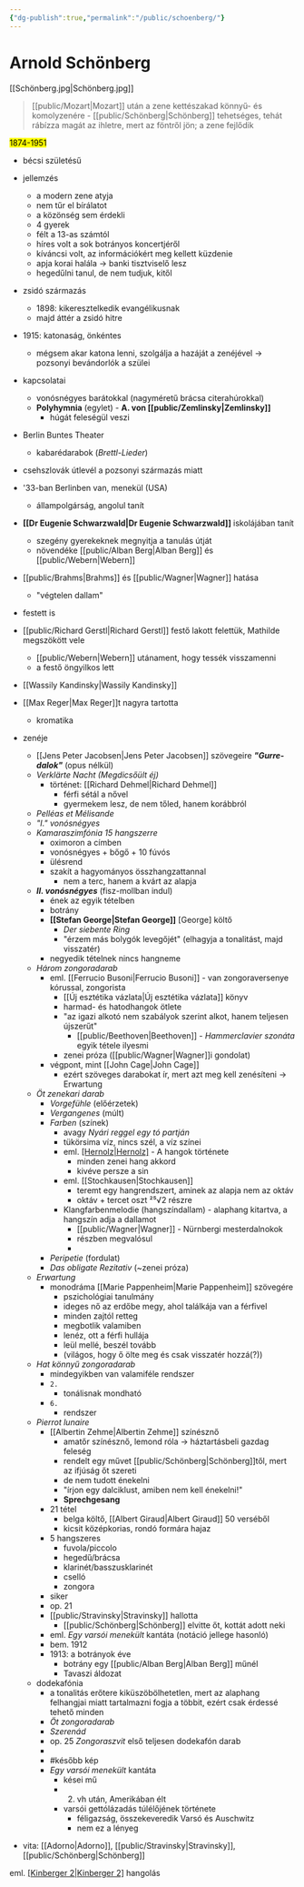 ```yaml
---
{"dg-publish":true,"permalink":"/public/schoenberg/"}
---
```


# Arnold Schönberg
[[Schönberg.jpg\|Schönberg.jpg]]

> [[public/Mozart\|Mozart]] után a zene kettészakad könnyű- és komolyzenére - [[public/Schönberg\|Schönberg]] tehetséges, tehát rábízza magát az ihletre, mert az föntről jön; a zene fejlődik

<mark>1874-1951</mark>
- bécsi születésű

- jellemzés
	- a modern zene atyja
	- nem tűr el bírálatot
	- a közönség sem érdekli
	- 4 gyerek
	- félt a 13-as számtól
	- híres volt a sok botrányos koncertjéről
	- kíváncsi volt, az információkért meg kellett küzdenie
	- apja korai halála -> banki tisztviselő lesz
	- hegedűlni tanul, de nem tudjuk, kitől
- zsidó származás
	- 1898: kikeresztelkedik evangélikusnak
	- majd áttér a zsidó hitre
- 1915: katonaság, önkéntes
	- mégsem akar katona lenni, szolgálja a hazáját a zenéjével -> pozsonyi bevándorlók a szülei
- kapcsolatai
	- vonósnégyes barátokkal (nagyméretű brácsa citerahúrokkal)
	- **Polyhymnia** (egylet) - **A. von [[public/Zemlinsky\|Zemlinsky]]**
		- húgát feleségül veszi
- Berlin Buntes Theater
	- kabarédarabok (*Brettl-Lieder*)
- csehszlovák útlevél a pozsonyi származás miatt
- '33-ban Berlinben van, menekül (USA)
	- állampolgárság, angolul tanít
- **[[Dr Eugenie Schwarzwald\|Dr Eugenie Schwarzwald]]** iskolájában tanít
	- szegény gyerekeknek megnyitja a tanulás útját
	- növendéke [[public/Alban Berg\|Alban Berg]] és [[public/Webern\|Webern]]
- [[public/Brahms\|Brahms]] és [[public/Wagner\|Wagner]] hatása
	- "végtelen dallam"
- festett is
- [[public/Richard Gerstl\|Richard Gerstl]] festő lakott felettük, Mathilde megszökött vele
	- [[public/Webern\|Webern]] utánament, hogy tessék visszamenni
	- a festő öngyilkos lett
- [[Wassily Kandinsky\|Wassily Kandinsky]]
- [[Max Reger\|Max Reger]]t nagyra tartotta
	- kromatika

- zenéje
	- [[Jens Peter Jacobsen\|Jens Peter Jacobsen]] szövegeire ***"Gurre-dalok"*** (opus nélkül)
	- *Verklärte Nacht (Megdicsőült éj)*
		- történet: [[Richard Dehmel\|Richard Dehmel]]
			- férfi sétál a nővel
			- gyermekem lesz, de nem tőled, hanem korábbról
	- *Pelléas et Mélisande*
	- *"I." vonósnégyes*
	- *Kamaraszimfónia 15 hangszerre*
		- oximoron a címben
		- vonósnégyes + bőgő + 10 fúvós
		- ülésrend
		- szakít a hagyományos összhangzattannal
			- nem a terc, hanem a kvárt az alapja
	- ***II. vonósnégyes*** (fisz-mollban indul)
		- ének az egyik tételben
		- botrány
		- **[[Stefan George\|Stefan George]]** [George] költő
			- *Der siebente Ring*
			- "érzem más bolygók levegőjét" (elhagyja a tonalitást, majd visszatér)
		- negyedik tételnek nincs hangneme
	- *Három zongoradarab*
		- eml. [[Ferrucio Busoni\|Ferrucio Busoni]] - van zongoraversenye kórussal, zongorista
			- [[Új esztétika vázlata\|Új esztétika vázlata]] könyv
			- harmad- és hatodhangok ötlete
			- "az igazi alkotó nem szabályok szerint alkot, hanem teljesen újszerűt"
				- [[public/Beethoven\|Beethoven]] - *Hammerclavier szonáta* egyik tétele ilyesmi
			- zenei próza ([[public/Wagner\|Wagner]]i gondolat)
		- végpont, mint [[John Cage\|John Cage]]
			- ezért szöveges darabokat ír, mert azt meg kell zenésíteni -> Erwartung
	- *Öt zenekari darab*
		- *Vorgefühle* (előérzetek)
		- *Vergangenes* (múlt)
		- *Farben* (színek)
			- avagy *Nyári reggel egy tó partján*
			- tükörsima víz, nincs szél, a víz színei
			- eml. [[Hernolz\|Hernolz]](?) - A hangok története
				- minden zenei hang akkord
				- kivéve persze a sin
			- eml. [[Stochkausen\|Stochkausen]]
				- teremt egy hangrendszert, aminek az alapja nem az oktáv
				- oktáv + tercet oszt ²⁵√2 részre
			- Klangfarbenmelodie (hangszíndallam) - alaphang kitartva, a hangszín adja a dallamot
				- [[public/Wagner\|Wagner]] - Nürnbergi mesterdalnokok
				- részben megvalósul
				- 
		- *Peripetie* (fordulat)
		- *Das obligate Rezitativ* (~zenei próza)
	- *Erwartung*
		- monodráma [[Marie Pappenheim\|Marie Pappenheim]] szövegére
			- pszichológiai tanulmány
			- ideges nő az erdőbe megy, ahol találkája van a férfivel
			- minden zajtól retteg
			- megbotlik valamiben
			- lenéz, ott a férfi hullája
			- leül mellé, beszél tovább
			- (világos, hogy ő ölte meg és csak visszatér hozzá(?))
	- *Hat könnyű zongoradarab*
		- mindegyikben van valamiféle rendszer
		- `2.`
			- tonálisnak mondható
		- `6.`
			- rendszer
	- *Pierrot lunaire*
		- [[Albertin Zehme\|Albertin Zehme]] színésznő
			- amatőr színésznő, lemond róla -> háztartásbeli gazdag feleség
			- rendelt egy művet [[public/Schönberg\|Schönberg]]től, mert az ifjúság őt szereti
			- de nem tudott énekelni
			- "írjon egy dalciklust, amiben nem kell énekelni!"
			- **Sprechgesang**
		- 21 tétel
			- belga költő, [[Albert Giraud\|Albert Giraud]] 50 verséből
			- kicsit középkorias, rondó formára hajaz
		- 5 hangszeres
			- fuvola/piccolo
			- hegedű/brácsa
			- klarinét/basszusklarinét
			- cselló
			- zongora
		- siker
		- op. 21
		- [[public/Stravinsky\|Stravinsky]] hallotta
			- [[public/Schönberg\|Schönberg]] elvitte őt, kottát adott neki
		- eml. *Egy varsói menekült* kantáta (notáció jellege hasonló)
		- bem. 1912
		- 1913: a botrányok éve
			- botrány egy [[public/Alban Berg\|Alban Berg]] műnél
			- Tavaszi áldozat
	- dodekafónia
		- a tonalitás erőtere kiküszöbölhetetlen, mert az alaphang felhangjai miatt tartalmazni fogja a többit, ezért csak érdessé tehető minden
		- *Öt zongoradarab*
		- *Szerenád*
		- op. 25 *Zongoraszvit* első teljesen dodekafón darab
		- 
		- #később kép
		- *Egy varsói menekült* kantáta
			- kései mű
			- 2. vh után, Amerikában élt
			- varsói gettólázadás túlélőjének története
				- féligazság, összekeveredik Varsó és Auschwitz
				- nem ez a lényeg
- vita: [[Adorno\|Adorno]], [[public/Stravinsky\|Stravinsky]], [[public/Schönberg\|Schönberg]]

eml. [[Kinberger 2\|Kinberger 2]](?) hangolás